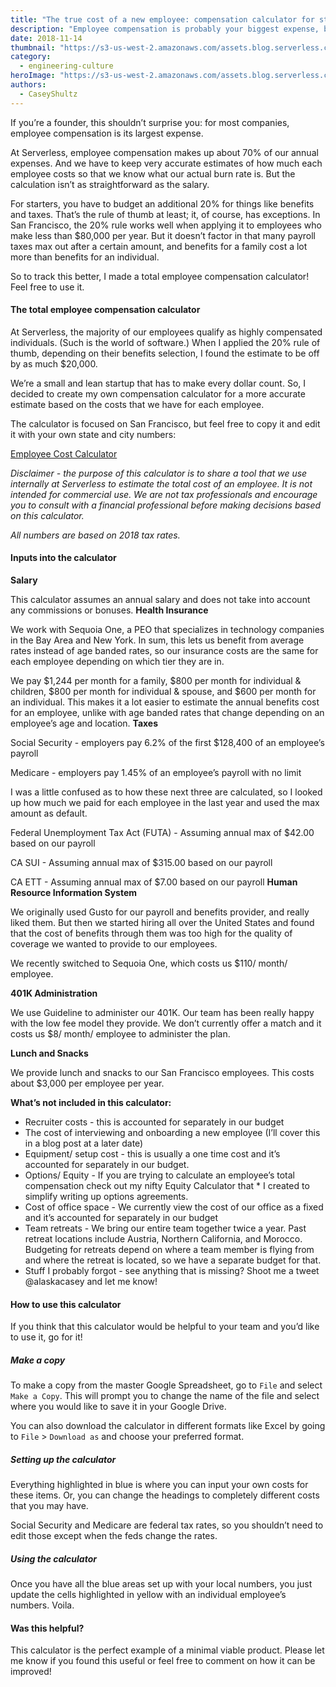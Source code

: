 ```yaml
---
title: "The true cost of a new employee: compensation calculator for startups"
description: "Employee compensation is probably your biggest expense, but the total cost of an employee goes beyond their salary. Use this total compensation calculator to accurately budget!"
date: 2018-11-14
thumbnail: "https://s3-us-west-2.amazonaws.com/assets.blog.serverless.com/serverless-employee-cost.jpg"
category:
  - engineering-culture
heroImage: "https://s3-us-west-2.amazonaws.com/assets.blog.serverless.com/serverless-employee-cost.jpg"
authors:
  - CaseyShultz
---
```


If you’re a founder, this shouldn’t surprise you: for most companies, employee compensation is its largest expense.

At Serverless, employee compensation makes up about 70% of our annual expenses. And we have to keep very accurate estimates of how much each employee costs so that we know what our actual burn rate is. But the calculation isn’t as straightforward as the salary.

For starters, you have to budget an additional 20% for things like benefits and taxes. That’s the rule of thumb at least; it, of course, has exceptions. In San Francisco, the 20% rule works well when applying it to employees who make less than $80,000 per year. But it doesn’t factor in that many payroll taxes max out after a certain amount, and benefits for a family cost a lot more than benefits for an individual.

So to track this better, I made a total employee compensation calculator! Feel free to use it.

#### The total employee compensation calculator

At Serverless, the majority of our employees qualify as highly compensated individuals. (Such is the world of software.) When I applied the 20% rule of thumb, depending on their benefits selection, I found the estimate to be off by as much $20,000.

We’re a small and lean startup that has to make every dollar count. So, I decided to create my own compensation calculator for a more accurate estimate based on the costs that we have for each employee.

The calculator is focused on San Francisco, but feel free to copy it and edit it with your own state and city numbers:

[Employee Cost Calculator](https://docs.google.com/spreadsheets/d/1lzvqppwrMzTHnF83-RdsnflR9AZPR58HRYSMJcQTyRQ/edit#gid=0)

*Disclaimer - the purpose of this calculator is to share a tool that we use internally at Serverless to estimate the total cost of an employee. It is not intended for commercial use. We are not tax professionals and encourage you to consult with a financial professional before making decisions based on this calculator.*

*All numbers are based on 2018 tax rates.*
#### Inputs into the calculator
**Salary**

This calculator assumes an annual salary and does not take into account any commissions or bonuses.
**Health Insurance**

We work with Sequoia One, a PEO that specializes in technology companies in the Bay Area and New York. In sum, this lets us benefit from average rates instead of age banded rates, so our insurance costs are the same for each employee depending on which tier they are in.

We pay $1,244 per month for a family,  $800 per month for individual & children, $800 per month for individual & spouse, and $600 per month for an individual. This makes it a lot easier to estimate the annual benefits cost for an employee, unlike with age banded rates that change depending on an employee’s age and location.
**Taxes**

Social Security - employers pay 6.2% of the first $128,400 of an employee’s payroll

Medicare - employers pay 1.45% of an employee’s payroll with no limit

I was a little confused as to how these next three are calculated, so I looked up how much we paid for each employee in the last year and used the max amount as default.

Federal Unemployment Tax Act (FUTA) - Assuming annual max of $42.00 based on our payroll

CA SUI - Assuming annual max of $315.00 based on our payroll

CA ETT - Assuming annual max of $7.00 based on our payroll
**Human Resource Information System**

We originally used Gusto for our payroll and benefits provider, and really liked them. But then we started hiring all over the United States and found that the cost of benefits through them was too high for the quality of coverage we wanted to provide to our employees.

We recently switched to Sequoia One, which costs us $110/ month/ employee.

**401K Administration**

We use Guideline to administer our 401K. Our team has been really happy with the low fee model they provide. We don’t currently offer a match and it costs us $8/ month/ employee to administer the plan.

**Lunch and Snacks**

We provide lunch and snacks to our San Francisco employees. This costs about $3,000 per employee per year. 

**What’s not included in this calculator:**

* Recruiter costs - this is accounted for separately in our budget
* The cost of interviewing and onboarding a new employee (I’ll cover this in a blog post at a later date)
* Equipment/ setup cost - this is usually a one time cost and it’s accounted for separately in our budget.
* Options/ Equity - If you are trying to calculate an employee’s total compensation check out my nifty Equity Calculator that * I created to simplify writing up options agreements. 
* Cost of office space - We currently view the cost of our office as a fixed and it’s accounted for separately in our budget 
* Team retreats - We bring our entire team together twice a year. Past retreat locations include Austria, Northern California, and Morocco. Budgeting for retreats depend on where a team member is flying from and where the retreat is located, so we have a separate budget for that.
* Stuff I probably forgot - see anything that is missing? Shoot me a tweet @alaskacasey and let me know!

#### How to use this calculator

If you think that this calculator would be helpful to your team and you’d like to use it, go for it!

##### Make a copy

To make a copy from the master Google Spreadsheet, go to `File` and select `Make a Copy`. This will prompt you to change the name of the file and select where you would like to save it in your Google Drive. 

You can also download the calculator in different formats like Excel by going to `File` > `Download as` and choose your preferred format.

##### Setting up the calculator

Everything highlighted in blue is where you can input your own costs for these items. Or, you can change the headings to completely different costs that you may have.

Social Security and Medicare are federal tax rates, so you shouldn’t need to edit those except when the feds change the rates. 

##### Using the calculator

Once you have all the blue areas set up with your local numbers, you just update the cells highlighted in yellow with an individual employee’s numbers. Voila. 

#### Was this helpful?

This calculator is the perfect example of a minimal viable product. Please let me know if you found this useful or feel free to comment on how it can be improved!
